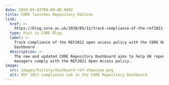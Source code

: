 ```yaml
---
date: 2020-04-01T00:00:00.000Z
title: CORE launches Repository Edition
link:
  href: >-
    https://blog.core.ac.uk/2020/05/12/track-compliance-of-the-ref2021-open-access-policy-with-the-core-repository-dashboard/
  type: Post in CORE Blog
  label: >-
    Track compliance of the REF2021 open access policy with the CORE Repository
    Dashboard
  description: >-
    The new and updated CORE Repository Dashboard aims to help UK repository
    managers comply with the REF2021 Open Access policy.
image:
  src: images/history/dashboard-ref-showcase.png
  alt: REF 2021 complience tab in the CORE Repository Dashboard
---
```

